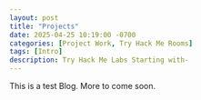 ```yaml
---
layout: post
title: "Projects"
date: 2025-04-25 10:19:00 -0700
categories: [Project Work, Try Hack Me Rooms]
tags: [Intro]
description: Try Hack Me Labs Starting with-
---
```

This is a test Blog. More to come soon.